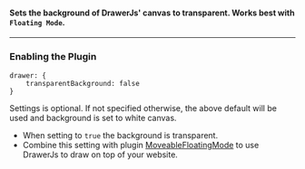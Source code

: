 #### Sets the background of DrawerJs' canvas to transparent. Works best with `Floating Mode`. 

***
### Enabling the Plugin
```
drawer: {
    transparentBackground: false
}
```
 Settings is optional. If not specified otherwise, the above default will be used and background is set to white canvas. 
* When setting to `true` the background is transparent. 
* Combine this setting with plugin [ MoveableFloatingMode](https://github.com/carstenschaefer/DrawerJs/wiki/MovableFloatingMode) to use DrawerJs to draw on top of your website. 